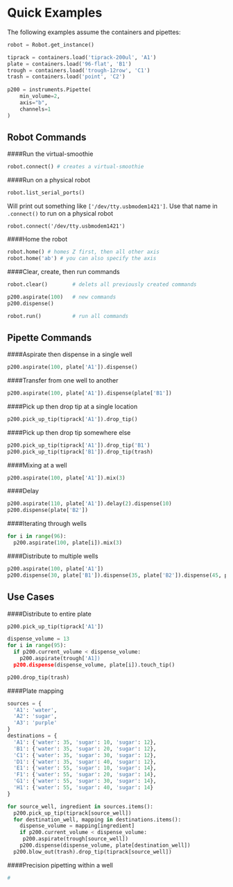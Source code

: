 # Quick Examples
The following examples assume the containers and pipettes:
```python
robot = Robot.get_instance()

tiprack = containers.load('tiprack-200ul', 'A1')
plate = containers.load('96-flat', 'B1')
trough = containers.load('trough-12row', 'C1')
trash = containers.load('point', 'C2')
    
p200 = instruments.Pipette(
    min_volume=2,
    axis="b",
    channels=1
)
```
## Robot Commands
####Run the virtual-smoothie
```python
robot.connect() # creates a virtual-smoothie
```

####Run on a physical robot
```python
robot.list_serial_ports()
```
Will print out something like `['/dev/tty.usbmodem1421']`. Use that name in `.connect()` to run on a physical robot
```
robot.connect('/dev/tty.usbmodem1421')
```

####Home the robot
```python
robot.home() # homes Z first, then all other axis
robot.home('ab') # you can also specify the axis
```

####Clear, create, then run commands
```python
robot.clear()        # delets all previously created commands

p200.aspirate(100)   # new commands
p200.dispense()

robot.run()          # run all commands
```

## Pipette Commands
####Aspirate then dispense in a single well

```python
p200.aspirate(100, plate['A1']).dispense()
```

####Transfer from one well to another

 ```python
p200.aspirate(100, plate['A1']).dispense(plate['B1'])
```

####Pick up then drop tip at a single location

```python
p200.pick_up_tip(tiprack['A1']).drop_tip()
```

####Pick up then drop tip somewhere else

```python
p200.pick_up_tip(tiprack['A1']).drop_tip('B1')
p200.pick_up_tip(tiprack['B1']).drop_tip(trash)
```

####Mixing at a well

 ```python
p200.aspirate(100, plate['A1']).mix(3)
```

####Delay

 ```python
p200.aspirate(110, plate['A1']).delay(2).dispense(10)
p200.dispense(plate['B2'])
```

####Iterating through wells

```python
for i in range(96):
  p200.aspirate(100, plate[i]).mix(3)
```

####Distribute to multiple wells

```python
p200.aspirate(100, plate['A1'])
p200.dispense(30, plate['B1']).dispense(35, plate['B2']).dispense(45, plate['B3'])
```

## Use Cases

####Distribute to entire plate

```python
p200.pick_up_tip(tiprack['A1'])

dispense_volume = 13
for i in range(95):
  if p200.current_volume < dispense_volume:
    p200.aspirate(trough['A1])
  p200.dispense(dispense_volume, plate[i]).touch_tip()

p200.drop_tip(trash)
```
####Plate mapping

```python
sources = {
  'A1': 'water',
  'A2': 'sugar',
  'A3': 'purple'
}
destinations = {
  'A1': {'water': 35, 'sugar': 10, 'sugar': 12},
  'B1': {'water': 35, 'sugar': 20, 'sugar': 12},
  'C1': {'water': 35, 'sugar': 30, 'sugar': 12},
  'D1': {'water': 35, 'sugar': 40, 'sugar': 12},
  'E1': {'water': 55, 'sugar': 10, 'sugar': 14},
  'F1': {'water': 55, 'sugar': 20, 'sugar': 14},
  'G1': {'water': 55, 'sugar': 30, 'sugar': 14},
  'H1': {'water': 55, 'sugar': 40, 'sugar': 14}
}

for source_well, ingredient in sources.items():
  p200.pick_up_tip(tiprack[source_well])
  for destination_well, mapping in destinations.items():
    dispense_volume = mapping[ingredient]
    if p200.current_volume < dispense_volume:
     p200.aspirate(trough[source_well])
    p200.dispense(dispense_volume, plate[destination_well])
  p200.blow_out(trash).drop_tip(tiprack[source_well])
```

####Precision pipetting within a well

```python
# 
```

